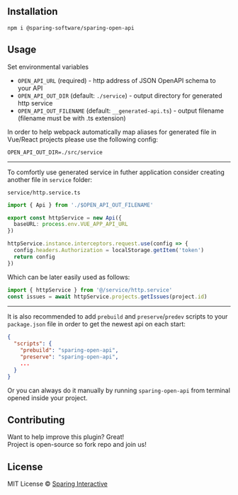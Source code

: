 ## Installation

```
npm i @sparing-software/sparing-open-api
```

## Usage

Set environmental variables
- `OPEN_API_URL` (required) - http address of JSON OpenAPI schema to your API
- `OPEN_API_OUT_DIR` (default: `./service`) - output directory for generated http service
- `OPEN_API_OUT_FILENAME` (default: `__generated-api.ts`) - output filename (filename must be with .ts extension)

In order to help webpack automatically map aliases for generated file in Vue/React projects please use the following config:

```
OPEN_API_OUT_DIR=./src/service
```

---

To comfortly use generated service in futher application consider creating another file in `service` folder:

`service/http.service.ts`
```ts
import { Api } from './$OPEN_API_OUT_FILENAME'

export const httpService = new Api({
  baseURL: process.env.VUE_APP_API_URL
})

httpService.instance.interceptors.request.use(config => {
  config.headers.Authorization = localStorage.getItem('token')
  return config
})
```

Which can be later easily used as follows:
```ts
import { httpService } from '@/service/http.service'
const issues = await httpService.projects.getIssues(project.id)
```

---

It is also recommended to add `prebuild` and `preserve`/`predev` scripts to your `package.json` file in order to get the newest api on each start:

```json
{
  "scripts": {
    "prebuild": "sparing-open-api",
    "preserve": "sparing-open-api",
    ...
  }
}
```

Or you can always do it manually by running `sparing-open-api` from terminal opened inside your project.

## Contributing

Want to help improve this plugin? Great!  
Project is open-source so fork repo and join us!

## License

MIT License © [Sparing Interactive](https://github.com/SparingSoftware)
